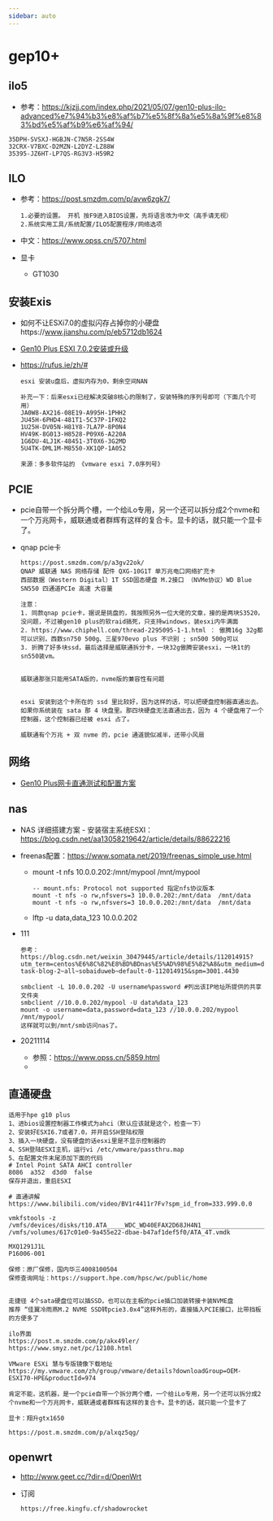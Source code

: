 ```yaml
---
sidebar: auto
---
```


# gep10+

## ilo5

* 参考：https://kjzjj.com/index.php/2021/05/07/gen10-plus-ilo-advanced%e7%94%b3%e8%af%b7%e5%8f%8a%e5%8a%9f%e8%83%bd%e5%af%b9%e6%af%94/

```
35DPH-SVSXJ-HGBJN-C7N5R-2SS4W
32CRX-V7BXC-D2MZN-L2DYZ-LZ88W
35395-JZ6HT-LP7QS-RG3V3-H59R2
```

## ILO

* 参考：https://post.smzdm.com/p/avw6zgk7/

  ```
  1.必要的设置。 开机 按F9进入BIOS设置，先将语言改为中文（高手请无视）
  2.系统实用工具/系统配置/ILO5配置程序/网络选项
  ```

* 中文：https://www.opss.cn/5707.html

* 显卡

  * GT1030 

    

## 安装Exis

*  如何不让ESXi7.0的虚拟闪存占掉你的小硬盘https://www.jianshu.com/p/eb5712db1624

* [Gen10 Plus ESXI 7.0.2安装或升级](https://kjzjj.com/index.php/2021/05/09/gen10-plus-esxi-7-0-2/)

* https://rufus.ie/zh/#

  ```
  esxi 安装u盘后，虚拟内存为0，剩余空间NAN
  
  补充一下：后来esxi已经解决突破8核心的限制了，安装特殊的序列号即可（下面几个可用）
  JA0W8-AX216-08E19-A995H-1PHH2
  JU45H-6PHD4-481T1-5C37P-1FKQ2
  1U25H-DV05N-H81Y8-7LA7P-8P0N4
  HV49K-8G013-H8528-P09X6-A220A
  1G6DU-4LJ1K-48451-3T0X6-3G2MD
  5U4TK-DML1M-M8550-XK1QP-1A052
  
  来源：多多软件站的 《vmware esxi 7.0序列号》
  ```



## PCIE

* pcie自带一个拆分两个槽，一个给iLo专用，另一个还可以拆分成2个nvme和一个万兆网卡，威联通或者群辉有这样的复合卡。显卡的话，就只能一个显卡了。

* qnap pcie卡

  ```
  https://post.smzdm.com/p/a3gv22ok/
  QNAP 威联通 NAS 网络存储 配件 QXG-10G1T 单万兆电口网络扩充卡
  西部数据（Western Digital）1T SSD固态硬盘 M.2接口 （NVMe协议）WD Blue SN550 四通道PCIe 高速 大容量
  
  注意：
  1. 同款qnap pcie卡，据说是挑盘的，我按照另外一位大佬的文章，接的是两块S3520，没问题，不过被gen10 plus的软raid搞死，只支持windows，装esxi内牛满面
  2. https://www.chiphell.com/thread-2295095-1-1.html ： 傲腾16g 32g都可以识别，西数sn750 500g、三星970evo plus 不识别 ; sn500 500g可以
  3. 折腾了好多块ssd，最后选择是威联通拆分卡，一块32g傲腾安装esxi，一块1t的sn550装vm。
  
  
  威联通那张只能用SATA版的，nvme版的兼容性有问题
  
  
  esxi 安装到这个卡所在的 ssd 里比较好，因为这样的话，可以把硬盘控制器直通出去。如果你系统装在 sata 那 4 块盘里。那四块硬盘无法直通出去，因为 4 个硬盘用了一个控制器，这个控制器已经被 esxi 占了。
  
  威联通有个万兆 + 双 nvme 的，pcie 通道貌似减半，还带小风扇
  ```

  

## 网络

* [Gen10 Plus网卡直通测试和配置方案](https://kjzjj.com/index.php/2021/05/10/gen10-plus-vmnetwork/)



## nas

* NAS 详细搭建方案 - 安装宿主系统ESXI： https://blog.csdn.net/aa13058219642/article/details/88622216

* freenas配置：https://www.somata.net/2019/freenas_simple_use.html
  * mount -t nfs 10.0.0.202:/mnt/mypool  /mnt/mypool
  
    ```
    -- mount.nfs: Protocol not supported 指定nfs协议版本
    mount -t nfs -o rw,nfsvers=3 10.0.0.202:/mnt/data  /mnt/data
    mount -t nfs -o rw,nfsvers=3 10.0.0.202:/mnt/data  /mnt/data
    ```
  
  * lftp -u data,data_123 10.0.0.202
  
* 111

  ```
  参考：https://blog.csdn.net/weixin_30479445/article/details/112014915?utm_term=centos%E6%8C%82%E8%BD%BDnas%E5%AD%98%E5%82%A8&utm_medium=distribute.pc_aggpage_search_result.none-task-blog-2~all~sobaiduweb~default-0-112014915&spm=3001.4430
  
  smbclient -L 10.0.0.202 -U username%password #列出该IP地址所提供的共享文件夹
  smbclient //10.0.0.202/mypool -U data%data_123
  mount -o username=data,password=data_123 //10.0.0.202/mypool /mnt/mypool/
  这样就可以到/mnt/smb访问nas了。
  ```


* 20211114
  * 参照：https://www.opss.cn/5859.html
  * 



## 直通硬盘

```
适用于hpe g10 plus
1、进bios设置控制器工作模式为ahci（默认应该就是这个，检查一下）
2、安装好ESXI6.7或者7.0，并开启SSH登陆权限
3、插入一块硬盘，没有硬盘的话esxi里是不显示控制器的
4、SSH登陆ESXI主机，运行vi /etc/vmware/passthru.map
5、在配置文件末尾添加下面的代码
# Intel Point SATA AHCI controller
8086  a352  d3d0  false
保存并退出，重启ESXI

# 直通讲解
https://www.bilibili.com/video/BV1r4411r7Fv?spm_id_from=333.999.0.0

vmkfstools -z  /vmfs/devices/disks/t10.ATA_____WDC_WD40EFAX2D68JH4N1_________________________WD2DWX42D3163V73  /vmfs/volumes/617c01e0-9a455e22-dbae-b47af1def5f0/ATA_4T.vmdk
```



```
MXQ1291J1L
P16006-001

保修：原厂保修，国内华三4008100504
保修查询网址：https://support.hpe.com/hpsc/wc/public/home


走捷径 4个sata硬盘位可以插SSD，也可以在主板的pcie插口加装转接卡装NVME盘
推荐 “佳翼冷雨燕M.2 NVME SSD转pcie3.0x4”这样外形的，直接插入PCIE接口，比带挡板的方便多了

ilo界面
https://post.m.smzdm.com/p/akx49ler/
https://www.smyz.net/pc/12108.html

VMware ESXi 慧与专版镜像下载地址 
https://my.vmware.com/zh/group/vmware/details?downloadGroup=OEM-ESXI70-HPE&productId=974

肯定不能，这机器，是一个pcie自带一个拆分两个槽，一个给iLo专用，另一个还可以拆分成2个nvme和一个万兆网卡，威联通或者群辉有这样的复合卡。显卡的话，就只能一个显卡了

显卡：翔升gtx1650

https://post.m.smzdm.com/p/alxqz5qg/
```



## openwrt

* http://www.geet.cc/?dir=d/OpenWrt

* 订阅

  ```
  https://free.kingfu.cf/shadowrocket
  ```

  

